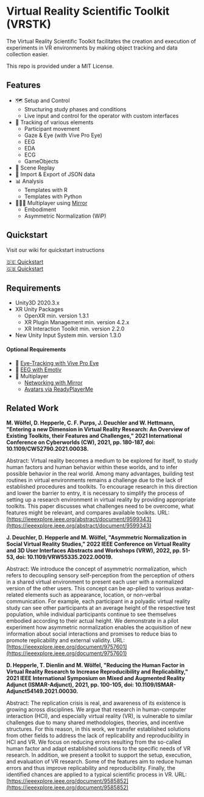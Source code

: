 # Virtual Reality Scientific Toolkit (VRSTK)

The Virtual Reality Scientific Toolkit facilitates the creation and execution of experiments in VR environments by making object tracking and data collection easier.

This repo is provided under a MIT License.


## Features
- :world_map: Setup and Control
	- Structuring study phases and conditions
	- Live input and control for the operator with custom interfaces
- :movie_camera: Tracking of various elements
	- Participant movement
	- Gaze & Eye (with Vive Pro Eye) 
	- EEG
	- EDA
	- ECG
	- GameObjects
- :vhs: Scene Replay
- :file_folder: Import & Export of JSON data
- :bar_chart: Analysis
	- Templates with R
	- Templates with Python
- :people_holding_hands: Multiplayer using [Mirror](https://github.com/vis2k/Mirror)
	- Embodiment
	- Asymmetric Normalization (WiP)

## Quickstart
Visit our wiki for quickstart instructions

[:de: Quickstart](https://github.com/ixperience-lab/VRSTK/wiki/Quickstart-German)\
[:uk: Quickstart](https://github.com/ixperience-lab/VRSTK/wiki/Quickstart-English)



## Requirements
- Unity3D 2020.3.x
- XR Unity Packages
	- OpenXR min. version 1.3.1
	- XR Plugin Management min. version 4.2.x
	- XR Interaction Toolkit min. version 2.2.0
- New Unity Input System min. version 1.3.0
#### Optional Requirements
- :eyes: [Eye-Tracking with Vive Pro Eye](https://developer-express.vive.com/resources/vive-sense/eye-and-facial-tracking-sdk/)
- :brain: [EEG with Emotiv](https://github.com/Emotiv/unity-plugin)
- :dancers: Multiplayer
	- [Networking with Mirror](https://assetstore.unity.com/packages/tools/network/mirror-129321)
	- [Avatars via ReadyPlayerMe](https://docs.readyplayer.me/ready-player-me/integration-guides/unity-sdk/unity-sdk-download)

## Related Work

**M. Wölfel, D. Hepperle, C. F. Purps, J. Deuchler and W. Hettmann, "Entering a new Dimension in Virtual Reality Research: An Overview of Existing Toolkits, their Features and Challenges," 2021 International Conference on Cyberworlds (CW), 2021, pp. 180-187, doi: 10.1109/CW52790.2021.00038.**

Abstract: Virtual reality becomes a medium to be explored for itself, to study human factors and human behavior within these worlds, and to infer possible behavior in the real world. Among many advantages, building test routines in virtual environments remains a challenge due to the lack of established procedures and toolkits. To encourage research in this direction and lower the barrier to entry, it is necessary to simplify the process of setting up a research environment in virtual reality by providing appropriate toolkits. This paper discusses what challenges need to be overcome, what features might be relevant, and compares available toolkits.
URL: [https://ieeexplore.ieee.org/abstract/document/9599343](https://ieeexplore.ieee.org/abstract/document/9599343)

**J. Deuchler, D. Hepperle and M. Wölfel, "Asymmetric Normalization in Social Virtual Reality Studies," 2022 IEEE Conference on Virtual Reality and 3D User Interfaces Abstracts and Workshops (VRW), 2022, pp. 51-53, doi: 10.1109/VRW55335.2022.00019.**

Abstract: We introduce the concept of asymmetric normalization, which refers to decoupling sensory self-perception from the perception of others in a shared virtual environment to present each user with a normalized version of the other users. This concept can be ap-plied to various avatar-related elements such as appearance, location, or non-verbal communication. For example, each participant in a polyadic virtual reality study can see other participants at an average height of the respective test population, while individual participants continue to see themselves embodied according to their actual height. We demonstrate in a pilot experiment how asymmetric normalization enables the acquisition of new information about social interactions and promises to reduce bias to promote replicability and external validity.
URL: [https://ieeexplore.ieee.org/document/9757601](https://ieeexplore.ieee.org/document/9757601)


**D. Hepperle, T. Dienlin and M. Wölfel, "Reducing the Human Factor in Virtual Reality Research to Increase Reproducibility and Replicability," 2021 IEEE International Symposium on Mixed and Augmented Reality Adjunct (ISMAR-Adjunct), 2021, pp. 100-105, doi: 10.1109/ISMAR-Adjunct54149.2021.00030.**

Abstract: The replication crisis is real, and awareness of its existence is growing across disciplines. We argue that research in human-computer interaction (HCI), and especially virtual reality (VR), is vulnerable to similar challenges due to many shared methodologies, theories, and incentive structures. For this reason, in this work, we transfer established solutions from other fields to address the lack of replicability and reproducibility in HCI and VR. We focus on reducing errors resulting from the so-called human factor and adapt established solutions to the specific needs of VR research. In addition, we present a toolkit to support the setup, execution, and evaluation of VR research. Some of the features aim to reduce human errors and thus improve replicability and reproducibility. Finally, the identified chances are applied to a typical scientific process in VR.
URL: [https://ieeexplore.ieee.org/document/9585852](https://ieeexplore.ieee.org/document/9585852)

